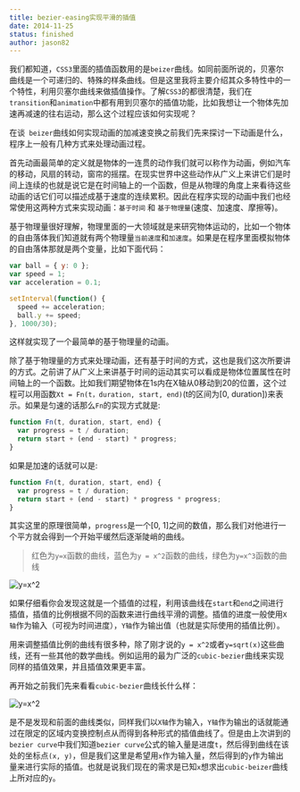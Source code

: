 ```yaml
---
title: bezier-easing实现平滑的插值
date: 2014-11-25
status: finished
author: jason82
---
```


我们都知道，`CSS3`里面的插值函数用的是`beizer`曲线。如同前面所说的，贝塞尔曲线是一个可递归的、特殊的样条曲线。但是这里我将主要介绍其众多特性中的一个特性，利用贝塞尔曲线来做插值操作。了解`CSS3`的都很清楚，我们在`transition`和`animation`中都有用到贝塞尔的插值功能，比如我想让一个物体先加速再减速的往右运动，那么这个过程应该如何实现呢？

在谈` beizer`曲线如何实现动画的加减速变换之前我们先来探讨一下动画是什么，程序上一般有几种方式来处理动画过程。

首先动画最简单的定义就是物体的一连贯的动作我们就可以称作为动画，例如汽车的移动，风扇的转动，窗帘的摇摆。在现实世界中这些动作从广义上来讲它们是时间上连续的也就是说它是在时间轴上的一个函数，但是从物理的角度上来看待这些动画的话它们可以描述成基于速度的连续累积。因此在程序实现的动画中我们也经常使用这两种方式来实现动画：`基于时间` 和 `基于物理量`(速度、加速度、摩擦等)。

基于物理量很好理解，物理里面的一大领域就是来研究物体运动的，比如一个物体的自由落体我们知道就有两个物理量`当前速度`和`加速度`。如果是在程序里面模拟物体的自由落体那就是两个变量，比如下面代码：

```javascript
var ball = { y: 0 };
var speed = 1;
var acceleration = 0.1;

setInterval(function() {
  speed += acceleration;
  ball.y += speed;
}, 1000/30);
```

这样就实现了一个最简单的基于物理量的动画。

除了基于物理量的方式来处理动画，还有基于时间的方式，这也是我们这次所要讲的方式。之前讲了从广义上来讲基于时间的运动其实可以看成是物体位置属性在时间轴上的一个函数。比如我们期望物体在1s内在X轴从0移动到20的位置，这个过程可以用函数`Xt = Fn(t，duration, start, end)`(t的区间为[0, duration])来表示。如果是匀速的话那么`Fn`的实现方式就是:

```javascript
function Fn(t, duration, start, end) {
  var progress = t / duration;
  return start + (end - start) * progress;
}
```

如果是加速的话就可以是:

```javascript
function Fn(t, duration, start, end) {
  var progress = t / duration;
  return start + (end - start) * progress * progress;
}
```

其实这里的原理很简单，`progress`是一个[0, 1]之间的数值，那么我们对他进行一个平方就会得到一个开始平缓然后逐渐陡峭的曲线。

> 红色为`y=x`函数的曲线，蓝色为`y = x^2`函数的曲线，绿色为`y=x^3`函数的曲线

![y=x^2](https://jasonchen1982.github.io/blog/source/math/y=x^2.png)

如果仔细看你会发现这就是一个插值的过程，利用该曲线在`start`和`end`之间进行插值，插值的比例根据不同的函数来进行曲线平滑的调整。插值的进度一般使用`X轴`作为输入（可视为时间进度），`Y轴`作为输出值（也就是实际使用的插值比例）。

用来调整插值比例的曲线有很多种，除了刚才说的`y = x^2`或者`y=sqrt(x)`这些曲线，还有一些其他的数学曲线。例如运用的最为广泛的`cubic-bezier`曲线来实现同样的插值效果，并且插值效果更丰富。

再开始之前我们先来看看`cubic-bezier`曲线长什么样：

![y=x^2](https://jasonchen1982.github.io/blog/source/math/cubic-beizer.png)

是不是发现和前面的曲线类似，同样我们以`X轴`作为输入，`Y轴`作为输出的话就能通过在限定的区域内变换控制点从而得到各种形式的插值曲线了。但是由上次讲到的`bezier curve`中我们知道`bezier curve`公式的输入量是进度`t`，然后得到曲线在该处的坐标点`(x, y)`，但是我们这里是希望用`x`作为输入量，然后得到的`y`作为输出量来进行实际的插值。也就是说我们现在的需求是已知`x`想求出`cubic-beizer`曲线上所对应的`y`。



